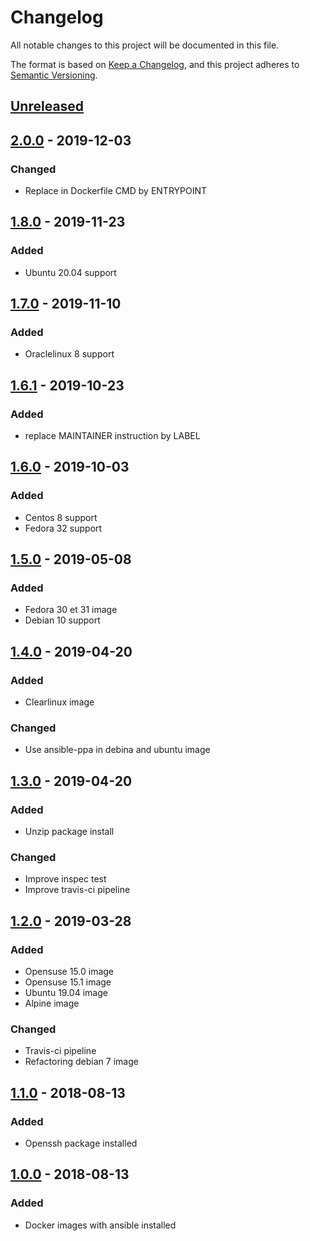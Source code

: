 # Changelog
All notable changes to this project will be documented in this file.

The format is based on [Keep a Changelog](https://keepachangelog.com/en/v1.0.0/),
and this project adheres to [Semantic Versioning](https://semver.org/spec/v2.0.0.html).

## [Unreleased]
## [2.0.0] - 2019-12-03
### Changed
-   Replace in Dockerfile CMD by ENTRYPOINT

## [1.8.0] - 2019-11-23
### Added
-   Ubuntu 20.04 support

## [1.7.0] - 2019-11-10
### Added
-   Oraclelinux 8 support

## [1.6.1] - 2019-10-23
### Added
-   replace MAINTAINER instruction by LABEL

## [1.6.0] - 2019-10-03
### Added
-   Centos 8 support
-   Fedora 32 support

## [1.5.0] - 2019-05-08
### Added
-   Fedora 30 et 31 image
-   Debian 10 support

## [1.4.0] - 2019-04-20
### Added
-   Clearlinux image

### Changed
-   Use ansible-ppa in debina and ubuntu image

## [1.3.0] - 2019-04-20
### Added
-   Unzip package install

### Changed
-   Improve inspec test
-   Improve travis-ci pipeline

## [1.2.0] - 2019-03-28
### Added
-   Opensuse 15.0 image
-   Opensuse 15.1 image
-   Ubuntu 19.04 image
-   Alpine image

### Changed
-   Travis-ci pipeline
-   Refactoring debian 7 image

## [1.1.0] - 2018-08-13
### Added
-   Openssh package installed

## [1.0.0] - 2018-08-13
### Added
-   Docker images with ansible installed


[Unreleased]: https://github.com/diodonfrost/docker-ansible/2.0.0...HEAD
[2.0.0]: https://github.com/diodonfrost/docker-ansible/compare/1.8.0...2.0.0
[1.8.0]: https://github.com/diodonfrost/docker-ansible/compare/1.7.0...1.8.0
[1.7.0]: https://github.com/diodonfrost/docker-ansible/compare/1.6.1...1.7.0
[1.6.1]: https://github.com/diodonfrost/docker-ansible/compare/1.6.0...1.6.1
[1.6.0]: https://github.com/diodonfrost/docker-ansible/compare/1.5.0...1.6.0
[1.5.0]: https://github.com/diodonfrost/docker-ansible/compare/1.4.0...1.5.0
[1.4.0]: https://github.com/diodonfrost/docker-ansible/compare/1.3.0...1.4.0
[1.3.0]: https://github.com/diodonfrost/docker-ansible/compare/1.2.0...1.3.0
[1.2.0]: https://github.com/diodonfrost/docker-ansible/compare/1.1.0...1.2.0
[1.1.0]: https://github.com/diodonfrost/docker-ansible/compare/1.0.0...1.1.0
[1.0.0]: https://github.com/diodonfrost/docker-ansible/releases/tag/1.0.0
